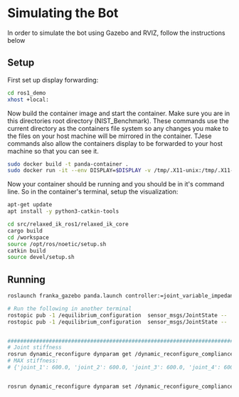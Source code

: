 # Simulating the Bot
In order to simulate the bot using Gazebo and RVIZ, follow the instructions below


## Setup

First set up display forwarding:
```bash
cd ros1_demo
xhost +local:
```

Now  build the container image and start the container. Make sure you are in this directories root directory (NIST_Benchmark). These commands use the current directory as the containers file system so any changes you make to the files on your host machine will be mirrored in the container. TJese commands also allow the containers display to be forwarded to your host machine so that you can see it.
```bash
sudo docker build -t panda-container .
sudo docker run -it --env DISPLAY=$DISPLAY -v /tmp/.X11-unix:/tmp/.X11-unix -v $(pwd):/workspace --net=host panda-container
```

Now your container should be running and you should be in it's command line. So in the container's terminal, setup the visualization:
```bash
apt-get update
apt install -y python3-catkin-tools 

cd src/relaxed_ik_ros1/relaxed_ik_core
cargo build
cd /workspace
source /opt/ros/noetic/setup.sh
catkin build
source devel/setup.sh
```

## Running
```bash
roslaunch franka_gazebo panda.launch controller:=joint_variable_impedance_controller rviz:=true

# Run the following in another terminal
rostopic pub -1 /equilibrium_configuration  sensor_msgs/JointState -- '{position: [0, -0.785, 0, -2.356, 0, 1.57, 3.14]}' # Move to default position
rostopic pub -1 /equilibrium_configuration  sensor_msgs/JointState -- '{position: [1, -0.785, 0, -2.356, 0, 1.57, 3.14]}' # Move to another position


####################################################################################
# Joint stiffness
rosrun dynamic_reconfigure dynparam get /dynamic_reconfigure_compliance_param_node # Get joint stiffness
# MAX stiffness:
# {'joint_1': 600.0, 'joint_2': 600.0, 'joint_3': 600.0, 'joint_4': 600.0, 'joint_5': 250.0, 'joint_6': 150.0, 'joint_7': 50.0, 'damping_ratio': 1.0, 'groups': {'id': 0, 'parent': 0, 'name': 'Default', 'type': '', 'state': True, 'groups': {}, 'parameters': {}, 'joint_1': 600.0, 'joint_2': 600.0, 'joint_3': 600.0, 'joint_4': 600.0, 'joint_5': 250.0, 'joint_6': 150.0, 'joint_7': 50.0, 'damping_ratio': 1.0}}


rosrun dynamic_reconfigure dynparam set /dynamic_reconfigure_compliance_param_node "{joint_1: 100, joint_2: 100, joint_3: 100, joint_4: 100, joint_5: 100, joint_6: 100, joint_7: 20}" # Set joint stiffness
```






